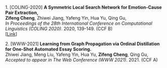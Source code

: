 <p><span class="STYLE1">1. [COLING-2020]</span> <strong>A Symmetric Local Search Network for Emotion-Cause Pair Extraction,</strong><br>
    <strong>Zifeng Cheng</strong>, Zhiwei Jiang, Yafeng Yin, Hua Yu, Qing Gu,<br>
    <em>In Proceedings of the 28th International Conference on Computational Linguistics (COLING 2020)</em>. 2020, 139-149. 
	<span class="STYLE1">(CCF B)</span> <br>
	[<a href="https://www.aclweb.org/anthology/2020.coling-main.12/">Link</a>]


<p><span class="STYLE1">2. [WWW-2021]</span> <strong>Learning from Graph Propagation via Ordinal Distillation for One-Shot Automated Essay Scoring.</strong><br>
    Zhiwei Jiang, Meng Liu, Yafeng Yin, Hua Yu, <strong>Zifeng Cheng</strong>, Qing Gu,<br>
    <em>Accepted to appear in The Web Conference (WWW 2021)</em>. 2021. <span class="STYLE1">(CCF A)</span> <br> 
	

